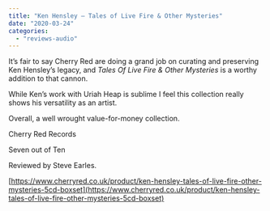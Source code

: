 ```yaml
---
title: "Ken Hensley – Tales of Live Fire & Other Mysteries"
date: "2020-03-24"
categories: 
  - "reviews-audio"
---
```


It’s fair to say Cherry Red are doing a grand job on curating and preserving Ken Hensley’s legacy, and _Tales Of Live Fire & Other Mysteries_ is a worthy addition to that cannon.

While Ken’s work with Uriah Heap is sublime I feel this collection really shows his versatility as an artist.

Overall, a well wrought value-for-money collection.

Cherry Red Records

Seven out of Ten

Reviewed by Steve Earles.

[https://www.cherryred.co.uk/product/ken-hensley-tales-of-live-fire-other-mysteries-5cd-boxset](https://www.cherryred.co.uk/product/ken-hensley-tales-of-live-fire-other-mysteries-5cd-boxset)
